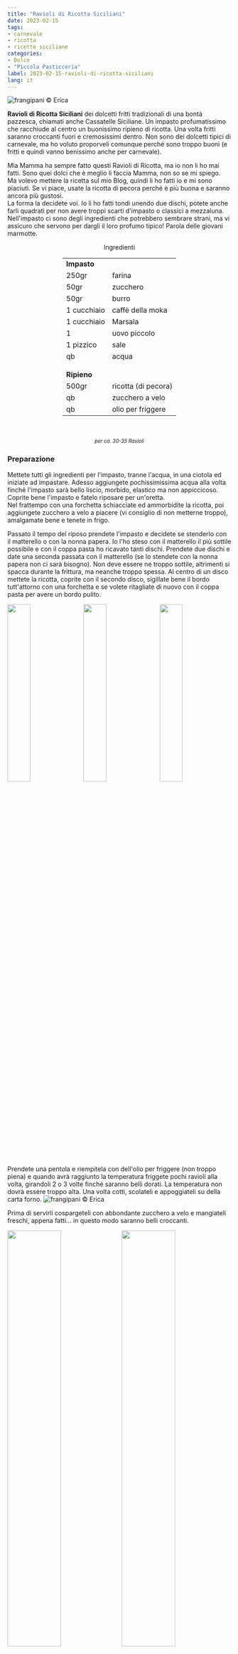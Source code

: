 ```yaml
---
title: "Ravioli di Ricotta Siciliani"
date: 2023-02-15
tags:
- carnevale
- ricotta
- ricette siciliane
categories:
- Dolce
- "Piccola Pasticceria"
label: 2023-02-15-ravioli-di-ricotta-siciliani
lang: it 
---
```

![](../2023-02-15-ravioli-di-ricotta-siciliani/header.jpeg "frangipani © Erica")

**Ravioli di Ricotta Siciliani** dei dolcetti fritti tradizionali di una bontà pazzesca, chiamati anche Cassatelle Siciliane. Un impasto profumatissimo che racchiude al centro un buonissimo ripieno di ricotta. Una volta fritti saranno croccanti fuori e cremosissimi dentro. Non sono dei dolcetti tipici di carnevale, ma ho voluto proporveli comunque perché sono troppo buoni (e fritti e quindi vanno benissimo anche per carnevale).

Mia Mamma ha sempre fatto questi Ravioli di Ricotta, ma io non li ho mai fatti. Sono quei dolci che è meglio li faccia Mamma, non so se mi spiego. Ma volevo mettere la ricetta sul mio Blog, quindi li ho fatti io e mi sono piaciuti. Se vi piace, usate la ricotta di pecora perché è più buona e saranno ancora più gustosi.
<br />
La forma la decidete voi. Io li ho fatti tondi unendo due dischi, potete anche farli quadrati per non avere troppi scarti d'impasto o classici a mezzaluna. Nell'impasto ci sono degli ingredienti che potrebbero sembrare strani, ma vi assicuro che servono per dargli il loro profumo tipico! Parola delle giovani marmotte.

<div id="wrapper" style="text-align: center">
  <div id="yourdiv" style="display: inline-block;">
    <div class="ingredients" itemscope itemtype="http://schema.org/Recipe">
      <span itemprop="name" style="display:none;">Ravioli di Ricotta Siciliani</span>
      <span itemprop="recipeCategory" style="display:none;">Dolce</span>
      <img itemprop="image" style="display:none;" class="ignore-gallery-item" src="../2023-02-15-ravioli-di-ricotta-siciliani/header.jpeg"/>
      <span itemprop="author" style="display:none;">Erica Raiano</span>
      <span itemprop="description" style="display:none;">Ravioli di Ricotta Siciliani, dei dolcetti fritti tradizionali di una bontà pazzesca, chiamati anche Cassatelle Siciliane.</span>
      <div class="ingredients-title">Ingredienti</div>
      <table>
        <tbody>
          <tr>
            <td colspan="2"><b>Impasto</b></td>
          </tr>
          <tr itemprop="recipeIngredient">
            <td>250gr</td>
            <td>farina</td>
          </tr>
          <tr itemprop="recipeIngredient">
            <td>50gr</td>
            <td>zucchero</td>
          </tr>
          <tr itemprop="recipeIngredient">
            <td>50gr</td>
            <td>burro</td>
          </tr>
          <tr itemprop="recipeIngredient">
            <td>1 cucchiaio</td>
            <td>caffè della moka</td>
          </tr>
          <tr itemprop="recipeIngredient">
            <td>1 cucchiaio</td>
            <td>Marsala</td>
          </tr>
          <tr itemprop="recipeIngredient">
            <td>1</td>
            <td>uovo piccolo</td>
          </tr>
          <tr itemprop="recipeIngredient">
            <td>1 pizzico</td>
            <td>sale</td>
          </tr>
          <tr itemprop="recipeIngredient">
            <td>qb</td>
            <td>acqua</td>
          </tr>
          <tr style="height: 15px;"></tr>
          <tr>          
            <td colspan="2"><b>Ripieno</b></td>
          </tr>
          <tr itemprop="recipeIngredient">
            <td>500gr</td>
            <td>ricotta (di pecora)</td>
          </tr>
          <tr itemprop="recipeIngredient">      
            <td>qb</td>
            <td>zucchero a velo</td>
          </tr>
          <tr itemprop="recipeIngredient">      
            <td>qb</td>
            <td>olio per friggere</td>
          </tr>
        </tbody>
      </table>
      <br></br>
      <i class="pull-right" style="font-size: 80%;">per ca. 30-35 Ravioli</i>
    </div>
  </div>
</div>


<h3>
  <font color="grey">
    <i class="fa-solid fa-gears"></i>
  </font> Preparazione
</h3>

Mettete tutti gli ingredienti per l'impasto, tranne l'acqua, in una ciotola ed iniziate ad impastare. Adesso aggiungete pochissimissima acqua alla volta finché l'impasto sarà bello liscio, morbido, elastico ma non appiccicoso. Coprite bene l'impasto e fatelo riposare per un'oretta.
<br />
Nel frattempo con una forchetta schiacciate ed ammorbidite la ricotta, poi aggiungete zucchero a velo a piacere (vi consiglio di non metterne troppo), amalgamate bene e tenete in frigo.

Passato il tempo del riposo prendete l'impasto e decidete se stenderlo con il matterello o con la nonna papera. Io l'ho steso con il matterello il più sottile possibile e con il coppa pasta ho ricavato tanti dischi. Prendete due dischi e date una seconda passata con il matterello (se lo stendete con la nonna papera non ci sarà bisogno). Non deve essere ne troppo sottile, altrimenti si spacca durante la frittura, ma neanche troppo spessa. Al centro di un disco mettete la ricotta, coprite con il secondo disco, sigillate bene il bordo tutt'attorno con una forchetta e se volete ritagliate di nuovo con il coppa pasta per avere un bordo pulito.
<p>
  <div style="width: 100%; margin-bottom: 0">
    <img style="float: left; width: 32%; margin-right: 1%;" src="../2023-02-15-ravioli-di-ricotta-siciliani/impastosteso.jpeg" alt="" title="frangipani © Erica" />
    <img style="float: left; width: 32%; margin-right: 1%; margin-left: 1%;" src="../2023-02-15-ravioli-di-ricotta-siciliani/ricotta.jpeg" alt="" title="frangipani © Erica" />
    <img style="float: left; width: 32%; margin-left: 1%;" src="../2023-02-15-ravioli-di-ricotta-siciliani/ravioli.jpeg" alt="" title="frangipani © Erica" />
    <div style="clear: both"></div>
  </div>
</p>

Prendete una pentola e riempitela con dell'olio per friggere (non troppo piena) e quando avrà raggiunto la temperatura friggete pochi ravioli alla volta, girandoli 2 o 3 volte finché saranno belli dorati. La temperatura non dovrà essere troppo alta. Una volta cotti, scolateli e appoggiateli su della carta forno.
![](../2023-02-15-ravioli-di-ricotta-siciliani/frittura.jpeg "frangipani © Erica")

Prima di servirli cospargeteli con abbondante zucchero a velo e mangiateli freschi, appena fatti... in questo modo saranno belli croccanti.
<p>
  <div style="width: 100%; margin-bottom: 0">
    <img style="float: left; width: 49%; margin-right: 1%" src="../2023-02-15-ravioli-di-ricotta-siciliani/risultato1.jpeg" alt="" title="frangipani © Erica" />
    <img style="float: left; width: 49%; margin-left: 1%" src="../2023-02-15-ravioli-di-ricotta-siciliani/risultato2.jpeg" alt="" title="frangipani © Erica" />
    <div style="clear: both"></div>
  </div>
</p>

<p>
  <div style="width: 100%; margin-bottom: 0">
    <img style="float: left; width: 49%; margin-right: 1%" src="../2023-02-15-ravioli-di-ricotta-siciliani/risultato3.jpeg" alt="" title="frangipani © Erica" />
    <img style="float: left; width: 49%; margin-left: 1%" src="../2023-02-15-ravioli-di-ricotta-siciliani/risultato4.jpeg" alt="" title="frangipani © Erica" />
    <div style="clear: both"></div>
  </div>
</p>

<p>
  <div style="width: 100%; margin-bottom: 0">
    <img style="float: left; width: 49%; margin-right: 1%" src="../2023-02-15-ravioli-di-ricotta-siciliani/risultato5.jpeg" alt="" title="frangipani © Erica" />
    <img style="float: left; width: 49%; margin-left: 1%" src="../2023-02-15-ravioli-di-ricotta-siciliani/risultato6.jpeg" alt="" title="frangipani © Erica" />
    <div style="clear: both"></div>
  </div>
</p>

<p>
  <div style="width: 100%; margin-bottom: 0">
    <img style="float: left; width: 49%; margin-right: 1%" src="../2023-02-15-ravioli-di-ricotta-siciliani/risultato7.jpeg" alt="" title="frangipani © Erica" />
    <img style="float: left; width: 49%; margin-left: 1%" src="../2023-02-15-ravioli-di-ricotta-siciliani/risultato8.jpeg" alt="" title="frangipani © Erica" />
    <div style="clear: both"></div>
  </div>
</p>

<h4>Buon appetito
  <font color="red">
    <i class="fa-regular fa-face-smile"></i>
  </font>
</h4>